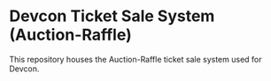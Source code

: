 # Devcon Ticket Sale System (Auction-Raffle)

This repository houses the Auction-Raffle ticket sale system used for Devcon.

